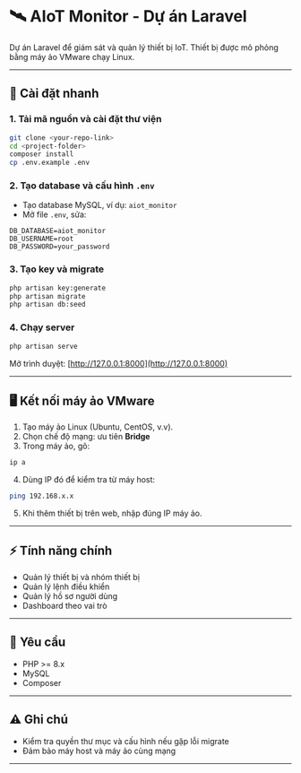 
# 🛰️ AIoT Monitor - Dự án Laravel

Dự án Laravel để giám sát và quản lý thiết bị IoT. Thiết bị được mô phỏng bằng máy ảo VMware chạy Linux.

---

## 🚀 Cài đặt nhanh

### 1. Tải mã nguồn và cài đặt thư viện

```bash
git clone <your-repo-link>
cd <project-folder>
composer install
cp .env.example .env
````

### 2. Tạo database và cấu hình `.env`

* Tạo database MySQL, ví dụ: `aiot_monitor`
* Mở file `.env`, sửa:

```env
DB_DATABASE=aiot_monitor
DB_USERNAME=root
DB_PASSWORD=your_password
```

### 3. Tạo key và migrate

```bash
php artisan key:generate
php artisan migrate
php artisan db:seed
```

### 4. Chạy server

```bash
php artisan serve
```

Mở trình duyệt: [http://127.0.0.1:8000](http://127.0.0.1:8000)

---

## 🖥️ Kết nối máy ảo VMware

1. Tạo máy ảo Linux (Ubuntu, CentOS, v.v).
2. Chọn chế độ mạng: ưu tiên **Bridge**
3. Trong máy ảo, gõ:

```bash
ip a
```

4. Dùng IP đó để kiểm tra từ máy host:

```bash
ping 192.168.x.x
```

5. Khi thêm thiết bị trên web, nhập đúng IP máy ảo.

---

## ⚡ Tính năng chính

* Quản lý thiết bị và nhóm thiết bị
* Quản lý lệnh điều khiển
* Quản lý hồ sơ người dùng
* Dashboard theo vai trò

---

## 📝 Yêu cầu

* PHP >= 8.x
* MySQL
* Composer

---

## ⚠️ Ghi chú

* Kiểm tra quyền thư mục và cấu hình nếu gặp lỗi migrate
* Đảm bảo máy host và máy ảo cùng mạng

---

